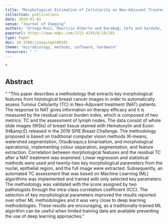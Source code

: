 ```yaml
---
title: "Morphological Estimation of Cellularity on Neo-Adjuvant Treated Breast Cancer Histological Images"
collection: publications
date: 2020-01-01
venue: "Journal of Imaging"
authors: "Ortega-Ruiz, Mauricio Alberto and Karabağ, Cefa and Garduño, Victor García and Reyes-Aldasoro, Constantino Carlos"
paperurl: https://www.mdpi.com/2313-433X/6/10/101
type: Paper
doi: 10.3390/jimaging6100101
theme: "microbiology, methods, software, hardware"
resources: " "
---
```

"<h2> Abstract </h2>"
"This paper describes a methodology that extracts key morphological features from histological breast cancer images in order to automatically assess Tumour Cellularity (TC) in Neo-Adjuvant treatment (NAT) patients. The response to NAT gives information on therapy efficacy and it is measured by the residual cancer burden index, which is composed of two metrics: TC and the assessment of lymph nodes. The data consist of whole slide images (WSIs) of breast tissue stained with Hematoxylin and Eosin (H\&amp;E) released in the 2019 SPIE Breast Challenge. The methodology proposed is based on traditional computer vision methods (K-means, watershed segmentation, Otsu\&rsquo;s binarisation, and morphological operations), implementing colour separation, segmentation, and feature extraction. Correlation between morphological features and the residual TC after a NAT treatment was examined. Linear regression and statistical methods were used and twenty-two key morphological parameters from the nuclei, epithelial region, and the full image were extracted. Subsequently, an automated TC assessment that was based on Machine Learning (ML) algorithms was implemented and trained with only selected key parameters. The methodology was validated with the score assigned by two pathologists through the intra-class correlation coefficient (ICC). The selection of key morphological parameters improved the results reported over other ML methodologies and it was very close to deep learning methodologies. These results are encouraging, as a traditionally-trained ML algorithm can be useful when limited training data are available preventing the use of deep learning approaches."
